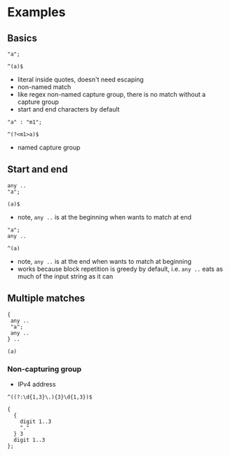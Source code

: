 # Examples



## Basics

```
"a";
```

```
^(a)$
```

- literal inside quotes, doesn't need escaping
- non-named match
- like regex non-named capture group, there is no match without a capture group
- start and end characters by default

```
"a" : "m1";
```

```
^(?<m1>a)$
```

- named capture group



## Start and end

```
any ..
"a";
```

```
(a)$
```

- note, `any ..` is at the beginning when wants to match at end

```
"a";
any ..
```

```
^(a)
```

- note, `any ..` is at the end when wants to match at beginning
- works because block repetition is greedy by default, i.e. `any ..` eats as much of the input string as it can



## Multiple matches

```
{
 any ..
 "a";
 any ..
} ..
```

```
(a)
```



### Non-capturing group

- IPv4 address

```
^((?:\d{1,3}\.){3}\d{1,3})$
```

```
{
  {
    digit 1..3
    "."
  } 3
  digit 1..3
};
```
